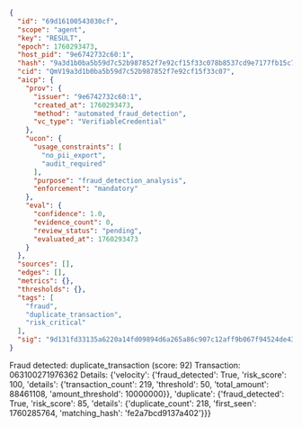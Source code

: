 ```json
{
  "id": "69d16100543030cf",
  "scope": "agent",
  "key": "RESULT",
  "epoch": 1760293473,
  "host_pid": "9e6742732c60:1",
  "hash": "9a3d1b0ba5b59d7c52b987852f7e92cf15f33c078b8537cd9e7177fb15c7efe5",
  "cid": "QmV19a3d1b0ba5b59d7c52b987852f7e92cf15f33c07",
  "aicp": {
    "prov": {
      "issuer": "9e6742732c60:1",
      "created_at": 1760293473,
      "method": "automated_fraud_detection",
      "vc_type": "VerifiableCredential"
    },
    "ucon": {
      "usage_constraints": [
        "no_pii_export",
        "audit_required"
      ],
      "purpose": "fraud_detection_analysis",
      "enforcement": "mandatory"
    },
    "eval": {
      "confidence": 1.0,
      "evidence_count": 0,
      "review_status": "pending",
      "evaluated_at": 1760293473
    }
  },
  "sources": [],
  "edges": [],
  "metrics": {},
  "thresholds": {},
  "tags": [
    "fraud",
    "duplicate_transaction",
    "risk_critical"
  ],
  "sig": "9d131fd33135a6220a14fd09894d6a265a86c907c12aff9b067f94524de43196"
}
```

Fraud detected: duplicate_transaction (score: 92)
Transaction: 063100271976362
Details: {'velocity': {'fraud_detected': True, 'risk_score': 100, 'details': {'transaction_count': 219, 'threshold': 50, 'total_amount': 88461108, 'amount_threshold': 10000000}}, 'duplicate': {'fraud_detected': True, 'risk_score': 85, 'details': {'duplicate_count': 218, 'first_seen': 1760285764, 'matching_hash': 'fe2a7bcd9137a402'}}}